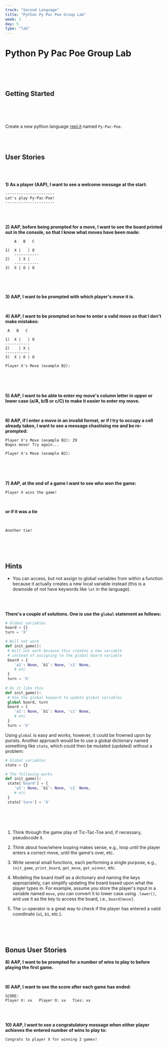 ```yaml
---
track: "Second Language"
title: "Python Py Pac Poe Group Lab"
week: 1
day: 5
type: "lab"
---
```



# Python Py Pac Poe Group Lab

<br>
<br>
<br>

## Getting Started

<br>
<br>
<br>


Create a new python language [repl.it](https://repl.it/repls) named `Py-Pac-Poe`.


<br>
<br>


## User Stories
<br>
<br>

**1) As a player (AAP), I want to see a welcome message at the start:**

```shell
----------------------
Let's play Py-Pac-Poe!
----------------------
```

<br>
<br>


**2) AAP, before being prompted for a move, I want to see the board printed out in the console, so that I know what moves have been made:**

```shell
	A   B   C

1)  X |   | O 
	-----------
2)    | X |  
	-----------
3)  X | O | O 
	
```

<br>
<br>


**3) AAP, I want to be prompted with which player's move it is.**

<br>

**4) AAP, I want to be prompted on how to enter a valid move so that I don't make mistakes:**

```shell
 A   B   C

1)  X |   | O 
-----------
2)    | X |  
-----------
3)  X | O | O 

Player X's Move (example B2):  
``` 

<br>
<br>
<br>

	
**5) AAP, I want to be able to enter my move's column letter in upper or lower case (a/A, b/B or c/C) to make it easier to enter my move.**

<br>

**6) AAP, if I enter a move in an invalid format, or if I try to occupy a cell already taken, I want to see a message chastising me and be re-prompted:**

```shell
Player X's Move (example B2): Z9
Bogus move! Try again...

Player X's Move (example B2):
```

<br>
<br>
<br>


**7) AAP, at the end of a game I want to see who won the game:**

```shell
Player X wins the game!
```
<br>

**or if it was a tie**

<br>
	


```shell
Another tie!
```

<br>
<br>
<br>



## Hints

- You can access, but not assign to global variables from within a function because it actually creates a new local variable instead (this is a downside of not have keywords like `let` in the language).


<br>
<br>

**There's a couple of solutions.  One is use the `global` statement as follows:**

```python
# Global variables
board = {}
turn = 'X'

# Will not work
def init_game():
 # Will not work because this creates a new variable
 # instead of assigning to the global board variable
 board = {
 	'a1': None, `b1`: None, 'c1' None,
 	# etc
 }
 turn = 'X'
 
# Do it like this
def init_game():
 # Use the global keyword to update global variables
 global board, turn
 board = {
 	'a1': None, `b1`: None, 'c1' None,
 	# etc
 }
 turn = 'X'
```
	
Using `global` is easy and works, however, it could be frowned upon by purists. Another approach would be to use a global dictionary named something like `state`, which could then be mutated (updated) without a problem:



```python
# Global variables
state = {}

# The following works
def init_game():
 state['board'] = {
 	'a1': None, `b1`: None, 'c1' None,
 	# etc
 }
 state['turn'] = 'X'
```

<br>
<br>
<br>


1. Think through the game play of Tic-Tac-Toe and, if necessary, pseudocode it.

1. Think about how/where looping makes sense, e.g., loop until the player enters a correct move, until the game's over, etc.

1. Write several small functions, each performing a single purpose, e.g., `init_game`, `print_board`, `get_move`, `get_winner`, etc.

1. Modeling the board itself as a dictionary and naming the keys appropriately, can simplify updating the board based upon what the player types in. For example, assume you store the player's input in a variable named `move`, you can convert it to lower case using `.lower()`, and use it as the key to access the board, i.e., `board[move]`.

1. The `in` operator is a great way to check if the player has entered a valid coordinate (`a1`, `b1`, etc.).


<br>
<br>
<br>



## Bonus User Stories

**8) AAP, I want to be prompted for a number of wins to play to before playing the first game.**

<br>

**9) AAP, I want to see the score after each game has ended:**

```shell
SCORE:
Player X: xx   Player O: xx   Ties: xx
```

<br>
<br>


**10) AAP, I want to see a congratulatory message when either player achieves the entered number of wins to play to:**

```shell
Congrats to player X for winning 2 games!
```